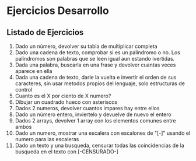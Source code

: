 # Ejercicios Desarrollo

## Listado de Ejercicios
1. Dado un número, devolver su tabla de multiplicar completa
2. Dado una cadena de texto, comprobar si es un palindromo o no. Los palíndromos son palabras que se leen igual aun estando ivertidas.
3. Dada una palabra, buscarla en una frase y devolver cuantas veces aparece en ella
4. Dada una cadena de texto, darle la vuelta e invertir el orden de sus caracteres, sin usar metodos propios del lenguaje, solo estructuras de control
5. Cuanto es el X por ciento de X numero?
6. Dibujar un cuadrado hueco con asteriscos
7. Dados 2 numeros, devolver cuantos impares hay entre ellos
8. Dado un número entero, inviertelo y devuelve de nuevo el entero
9. Dados 2 arrays, devolver 1 array con los elementos comunes entre ambos
10. Dado un numero, mostrar una escalera con escalones de "[-]" usando el numero para las escaleras
11. Dado un texto y una busqueda, censurar todas las coincidencias de la busqueda en el texto con [-CENSURADO-]